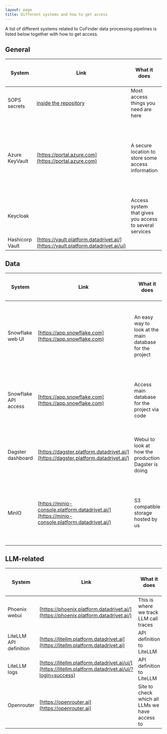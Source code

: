 ```yaml
---
layout: page
title: Different systems and how to get access
---
```


A list of different systems related to CoFinder data processing pipelines is listed below together with how to get access.

## General

| System    | Link | What it does  | Who can help you with access | Other comments? |
| -------- | ------- | -------- | ------- | ------- |
| SOPS secrets | [inside the repository](https://github.com/knowit-solutions-cocreate/datadrivet-infra-opendatastack/tree/main/secrets) | Most access things you need are here | All developers in the project | Follow the [onboarding guide](02-getting-started.md) to add your key |
| Azure KeyVault | [https://portal.azure.com](https://portal.azure.com) | A secure location to store some access information | Tom, Lunken, Jimmy, Ruben, Fredrik M | Ask to be added to team "Invativa" and to get role "Key Vault Secrets User" for datadrivet-cluster-prod |
| Keycloak |  | Access system that gives you access to several services | Jimmy, Fredrik, Andreas, Jon-Erik, Ruben, Tomas | |
|Hashicorp Vault | [https://vault.platform.datadrivet.ai/](https://vault.platform.datadrivet.ai/ui) |  | see Keycloak |

## Data 

| System    | Link | What it does  | Who can help you with access | Other comments? |
| -------- | ------- | -------- | ------- | ------- |
| Snowflake web UI  | [https://app.snowflake.com](https://app.snowflake.com) | An easy way to look at the main database for the project | Jon-Erik, Fredrik, Andreas, Jimmy, Edvard | Your username will be of format cocreate<yourname>. You may need admin rights to create your copy of the database. |
| Snowflake API access | [https://app.snowflake.com](https://app.snowflake.com) | Access main database for the project via code | Jon-Erik, Fredrik, Andreas, Jimmy, Edvard | The key pair setup is a bit convoluted, make sure you follow [these instructions](https://docs.snowflake.com/en/user-guide/key-pair-auth) carefully |
|  Dagster dashboard | [https://dagster.platform.datadrivet.ai/](https://dagster.platform.datadrivet.ai/) | Webui to look at how the production Dagster is doing | see Azure KeyVault | Username and password are in Azure datadrivet-cluster-prod > Secrets | 
| MinIO | [https://minio-console.platform.datadrivet.ai/](https://minio-console.platform.datadrivet.ai/) | S3 compatible storage hosted by us | see Keycloak | You should get access through Keycloak when you get added to Terraform as a developer |

## LLM-related

| System    | Link | What it does  | Who can help you with access | Other comments? |
| -------- | ------- | -------- | ------- | ------- |
|  Phoenix webui | [https://phoenix.platform.datadrivet.ai/](https://phoenix.platform.datadrivet.ai/) | This is where we track LLM call traces | see Azure KeyVault |  API access info in SOPS secrets | 
| LiteLLM API definition | [https://litellm.platform.datadrivet.ai](https://litellm.platform.datadrivet.ai) | API definition to LiteLLM |  | No login | 
| LiteLLM logs | [https://litellm.platform.datadrivet.ai/ui/](https://litellm.platform.datadrivet.ai/ui/?login=success) | API definition to LiteLLM | Andreas, Jimmy, Jon-Erik |  |
| Openrouter | [https://openrouter.ai](https://openrouter.ai) | Site to check which all LLMs we have access to |  | No login, just browse the openly available parts | 
